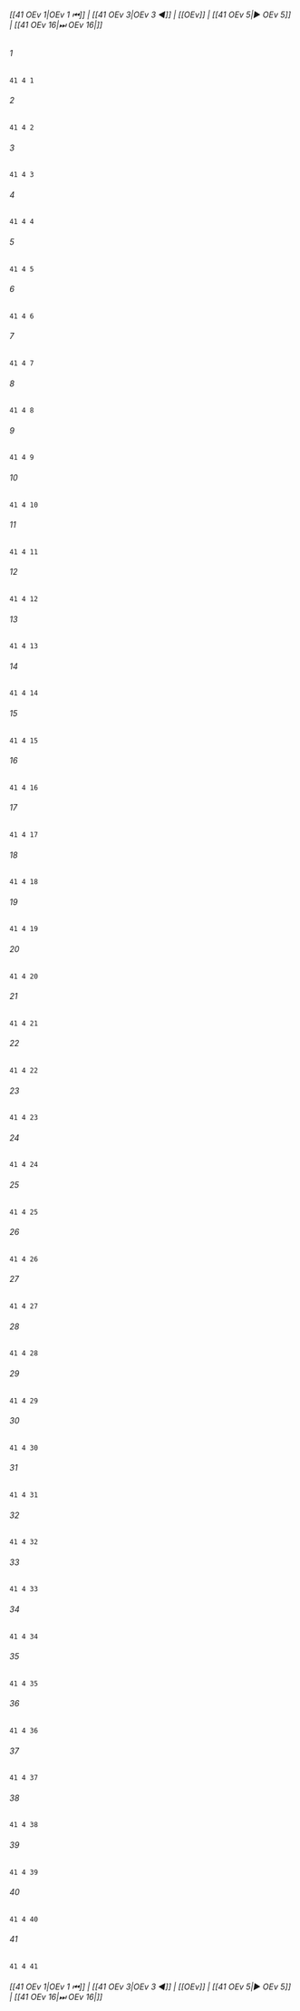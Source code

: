 
###### [[41 OEv 1|OEv 1 ⏮]] | [[41 OEv 3|OEv 3 ◀]] | [[OEv]] | [[41 OEv 5|▶ OEv 5]] | [[41 OEv 16|⏭ OEv 16|]]

###### 1
``` verse
41 4 1 
```
###### 2
``` verse
41 4 2 
```
###### 3
``` verse
41 4 3 
```
###### 4
``` verse
41 4 4 
```
###### 5
``` verse
41 4 5 
```
###### 6
``` verse
41 4 6 
```
###### 7
``` verse
41 4 7 
```
###### 8
``` verse
41 4 8 
```
###### 9
``` verse
41 4 9 
```
###### 10
``` verse
41 4 10 
```
###### 11
``` verse
41 4 11 
```
###### 12
``` verse
41 4 12 
```
###### 13
``` verse
41 4 13 
```
###### 14
``` verse
41 4 14 
```
###### 15
``` verse
41 4 15 
```
###### 16
``` verse
41 4 16 
```
###### 17
``` verse
41 4 17 
```
###### 18
``` verse
41 4 18 
```
###### 19
``` verse
41 4 19 
```
###### 20
``` verse
41 4 20 
```
###### 21
``` verse
41 4 21 
```
###### 22
``` verse
41 4 22 
```
###### 23
``` verse
41 4 23 
```
###### 24
``` verse
41 4 24 
```
###### 25
``` verse
41 4 25 
```
###### 26
``` verse
41 4 26 
```
###### 27
``` verse
41 4 27 
```
###### 28
``` verse
41 4 28 
```
###### 29
``` verse
41 4 29 
```
###### 30
``` verse
41 4 30 
```
###### 31
``` verse
41 4 31 
```
###### 32
``` verse
41 4 32 
```
###### 33
``` verse
41 4 33 
```
###### 34
``` verse
41 4 34 
```
###### 35
``` verse
41 4 35 
```
###### 36
``` verse
41 4 36 
```
###### 37
``` verse
41 4 37 
```
###### 38
``` verse
41 4 38 
```
###### 39
``` verse
41 4 39 
```
###### 40
``` verse
41 4 40 
```
###### 41
``` verse
41 4 41 
```

###### [[41 OEv 1|OEv 1 ⏮]] | [[41 OEv 3|OEv 3 ◀]] | [[OEv]] | [[41 OEv 5|▶ OEv 5]] | [[41 OEv 16|⏭ OEv 16|]]

